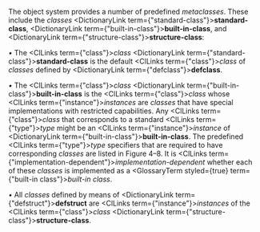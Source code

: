  



The object system provides a number of predefined *metaclasses*. These include the *classes* <DictionaryLink  term={"standard-class"}><b>standard-class</b></DictionaryLink>, <DictionaryLink  term={"built-in-class"}><b>built-in-class</b></DictionaryLink>, and <DictionaryLink  term={"structure-class"}><b>structure-class</b></DictionaryLink>: 



*•* The <ClLinks  term={"class"}><i>class</i></ClLinks> <DictionaryLink  term={"standard-class"}><b>standard-class</b></DictionaryLink> is the default <ClLinks  term={"class"}><i>class</i></ClLinks> of *classes* defined by <DictionaryLink  term={"defclass"}><b>defclass</b></DictionaryLink>. 



*•* The <ClLinks  term={"class"}><i>class</i></ClLinks> <DictionaryLink  term={"built-in-class"}><b>built-in-class</b></DictionaryLink> is the <ClLinks  term={"class"}><i>class</i></ClLinks> whose <ClLinks  term={"instance"}><i>instances</i></ClLinks> are *classes* that have special implementations with restricted capabilities. Any <ClLinks  term={"class"}><i>class</i></ClLinks> that corresponds to a standard <ClLinks  term={"type"}><i>type</i></ClLinks> might be an <ClLinks  term={"instance"}><i>instance</i></ClLinks> of <DictionaryLink  term={"built-in-class"}><b>built-in-class</b></DictionaryLink>. The predefined <ClLinks  term={"type"}><i>type</i></ClLinks> specifiers that are required to have corresponding *classes* are listed in Figure 4–8. It is <ClLinks  term={"implementation-dependent"}><i>implementation-dependent</i></ClLinks> whether each of these *classes* is implemented as a <GlossaryTerm styled={true} term={"built-in class"}><i>built-in class</i></GlossaryTerm>. 



*•* All *classes* defined by means of <DictionaryLink  term={"defstruct"}><b>defstruct</b></DictionaryLink> are <ClLinks  term={"instance"}><i>instances</i></ClLinks> of the <ClLinks  term={"class"}><i>class</i></ClLinks> <DictionaryLink  term={"structure-class"}><b>structure-class</b></DictionaryLink>. 











